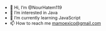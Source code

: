 - 👋 Hi, I’m @NourHatem119
- 👀 I’m interested in Java
- 🌱 I’m currently learning JavaScript
- 📫 How to reach me mamoexico@gmail.com

<!---
NourHatem119/NourHatem119 is a ✨ special ✨ repository because its `README.md` (this file) appears on your GitHub profile.
You can click the Preview link to take a look at your changes.
--->
